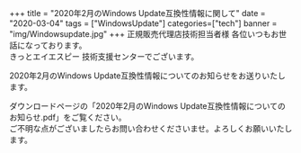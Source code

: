 +++
title = "2020年2月のWindows Update互換性情報に関して"
date = "2020-03-04"
tags = ["WindowsUpdate"]
categories=["tech"]
banner = "img/Windowsupdate.jpg"
+++
正規販売代理店技術担当者様 各位いつもお世話になっております。  
きっとエイエスピー 技術支援センターでございます。  
  <!--more-->
2020年2月のWindows Update互換性情報についてのお知らせをお送りいたします。  

ダウンロードページの「2020年2月のWindows Update互換性情報についてのお知らせ.pdf」をご覧ください。  
ご不明な点がございましたらお問い合わせくださいませ。よろしくお願いいたします。
